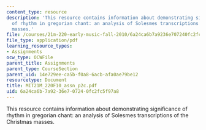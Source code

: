```yaml
---
content_type: resource
description: 'This resource contains information about demonstrating significance
  of rhythm in gregorian chant: an analysis of Solesmes transcriptions of the Christmas
  masses.'
file: /courses/21m-220-early-music-fall-2010/6a24ca6b7a9236e707240fc2fc5f97a8_MIT21M_220F10_assn_p2c.pdf
file_type: application/pdf
learning_resource_types:
- Assignments
ocw_type: OCWFile
parent_title: Assignments
parent_type: CourseSection
parent_uid: 14e729ee-ca5b-f0a8-6acb-afa0ae79be12
resourcetype: Document
title: MIT21M_220F10_assn_p2c.pdf
uid: 6a24ca6b-7a92-36e7-0724-0fc2fc5f97a8
---
```

This resource contains information about demonstrating significance of rhythm in gregorian chant: an analysis of Solesmes transcriptions of the Christmas masses.

